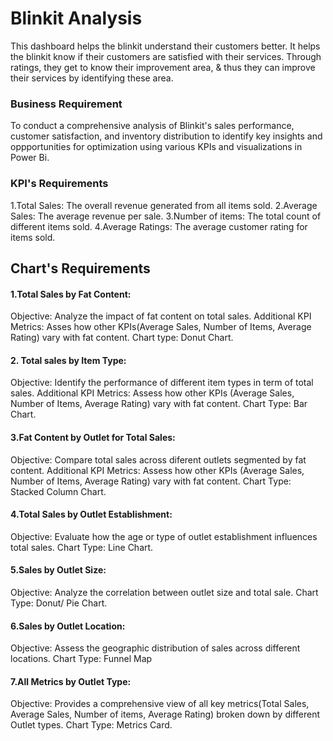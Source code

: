 # Blinkit Analysis

This dashboard helps the blinkit understand their customers better. It helps the blinkit know if their customers are satisfied with their services. Through ratings, they get to know their improvement area, & thus they can improve their services by identifying these area. 

### Business Requirement

To conduct a comprehensive analysis of Blinkit's sales performance, customer satisfaction, and inventory distribution to identify key insights and oppportunities for optimization using various KPIs and visualizations in Power Bi.

### KPI's Requirements

1.Total Sales: The overall revenue generated from all items sold.
2.Average Sales: The average revenue per sale.
3.Number of items: The total count of different items sold.
4.Average Ratings: The average customer rating for items sold.

## Chart's Requirements
#### 1.Total Sales by Fat Content:
Objective: Analyze the impact of fat content on total sales.
Additional KPI Metrics: Asses how other KPIs(Average Sales, Number of Items, Average Rating) vary with fat content.
Chart type: Donut Chart.

#### 2. Total sales by Item Type:
Objective: Identify the performance of different item types in term of total sales.
Additional KPI Metrics: Assess how other KPIs (Average Sales, Number of Items, Average Rating) vary with fat content.
Chart Type: Bar Chart.

#### 3.Fat Content by Outlet for Total Sales:
Objective: Compare total sales across diferent outlets segmented by fat content.
Additional KPI Metrics: Assess how other KPIs (Average Sales, Number of Items, Average Rating) vary with fat content.
Chart Type: Stacked Column Chart.

#### 4.Total Sales by Outlet Establishment:
Objective: Evaluate how the age or type of outlet establishment influences total sales.
Chart Type: Line Chart.

#### 5.Sales by Outlet Size:
Objective: Analyze the correlation between outlet size and total sale.
Chart Type: Donut/ Pie Chart.

#### 6.Sales by Outlet Location:
Objective: Assess the geographic distribution of sales across different locations.
Chart Type: Funnel Map

#### 7.All Metrics by Outlet Type:
Objective: Provides a comprehensive view of all key metrics(Total Sales, Average Sales, Number of items, Average Rating) broken down by different Outlet types.
Chart Type: Metrics Card.










